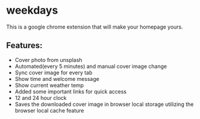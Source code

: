 # weekdays
This is a google chrome extension that will make your homepage yours.

## Features:
- Cover photo from unsplash
- Automated(every 5 minutes) and manual cover image change
- Sync cover image for every tab
- Show time and welcome message
- Show current weather temp
-  Added some important links for quick access
- 12 and 24 hour clock 
- Saves the downloaded cover image in browser local storage utilizing the browser local cache feature
